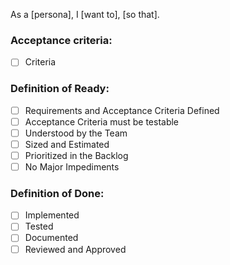 As a [persona], I [want to], [so that].

### Acceptance criteria:
- [ ] Criteria

### Definition of Ready:
- [ ] Requirements and Acceptance Criteria Defined
- [ ] Acceptance Criteria must be testable
- [ ] Understood by the Team
- [ ] Sized and Estimated
- [ ] Prioritized in the Backlog
- [ ] No Major Impediments

### Definition of Done:
- [ ] Implemented
- [ ] Tested
- [ ] Documented
- [ ] Reviewed and Approved